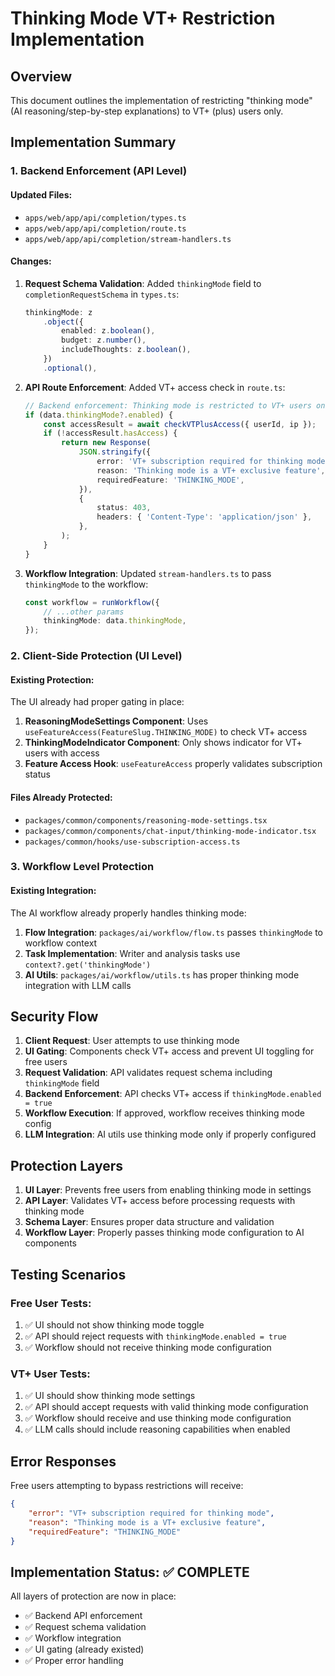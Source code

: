 # Thinking Mode VT+ Restriction Implementation

## Overview

This document outlines the implementation of restricting "thinking mode" (AI reasoning/step-by-step explanations) to VT+ (plus) users only.

## Implementation Summary

### 1. Backend Enforcement (API Level)

#### Updated Files:

- `apps/web/app/api/completion/types.ts`
- `apps/web/app/api/completion/route.ts`
- `apps/web/app/api/completion/stream-handlers.ts`

#### Changes:

1. **Request Schema Validation**: Added `thinkingMode` field to `completionRequestSchema` in `types.ts`:

   ```typescript
   thinkingMode: z
       .object({
           enabled: z.boolean(),
           budget: z.number(),
           includeThoughts: z.boolean(),
       })
       .optional(),
   ```

2. **API Route Enforcement**: Added VT+ access check in `route.ts`:

   ```typescript
   // Backend enforcement: Thinking mode is restricted to VT+ users only
   if (data.thinkingMode?.enabled) {
       const accessResult = await checkVTPlusAccess({ userId, ip });
       if (!accessResult.hasAccess) {
           return new Response(
               JSON.stringify({
                   error: 'VT+ subscription required for thinking mode',
                   reason: 'Thinking mode is a VT+ exclusive feature',
                   requiredFeature: 'THINKING_MODE',
               }),
               {
                   status: 403,
                   headers: { 'Content-Type': 'application/json' },
               },
           );
       }
   }
   ```

3. **Workflow Integration**: Updated `stream-handlers.ts` to pass `thinkingMode` to the workflow:
   ```typescript
   const workflow = runWorkflow({
       // ...other params
       thinkingMode: data.thinkingMode,
   });
   ```

### 2. Client-Side Protection (UI Level)

#### Existing Protection:

The UI already had proper gating in place:

1. **ReasoningModeSettings Component**: Uses `useFeatureAccess(FeatureSlug.THINKING_MODE)` to check VT+ access
2. **ThinkingModeIndicator Component**: Only shows indicator for VT+ users with access
3. **Feature Access Hook**: `useFeatureAccess` properly validates subscription status

#### Files Already Protected:

- `packages/common/components/reasoning-mode-settings.tsx`
- `packages/common/components/chat-input/thinking-mode-indicator.tsx`
- `packages/common/hooks/use-subscription-access.ts`

### 3. Workflow Level Protection

#### Existing Integration:

The AI workflow already properly handles thinking mode:

1. **Flow Integration**: `packages/ai/workflow/flow.ts` passes `thinkingMode` to workflow context
2. **Task Implementation**: Writer and analysis tasks use `context?.get('thinkingMode')`
3. **AI Utils**: `packages/ai/workflow/utils.ts` has proper thinking mode integration with LLM calls

## Security Flow

1. **Client Request**: User attempts to use thinking mode
2. **UI Gating**: Components check VT+ access and prevent UI toggling for free users
3. **Request Validation**: API validates request schema including `thinkingMode` field
4. **Backend Enforcement**: API checks VT+ access if `thinkingMode.enabled = true`
5. **Workflow Execution**: If approved, workflow receives thinking mode config
6. **LLM Integration**: AI utils use thinking mode only if properly configured

## Protection Layers

1. **UI Layer**: Prevents free users from enabling thinking mode in settings
2. **API Layer**: Validates VT+ access before processing requests with thinking mode
3. **Schema Layer**: Ensures proper data structure and validation
4. **Workflow Layer**: Properly passes thinking mode configuration to AI components

## Testing Scenarios

### Free User Tests:

1. ✅ UI should not show thinking mode toggle
2. ✅ API should reject requests with `thinkingMode.enabled = true`
3. ✅ Workflow should not receive thinking mode configuration

### VT+ User Tests:

1. ✅ UI should show thinking mode settings
2. ✅ API should accept requests with valid thinking mode configuration
3. ✅ Workflow should receive and use thinking mode configuration
4. ✅ LLM calls should include reasoning capabilities when enabled

## Error Responses

Free users attempting to bypass restrictions will receive:

```json
{
    "error": "VT+ subscription required for thinking mode",
    "reason": "Thinking mode is a VT+ exclusive feature",
    "requiredFeature": "THINKING_MODE"
}
```

## Implementation Status: ✅ COMPLETE

All layers of protection are now in place:

- ✅ Backend API enforcement
- ✅ Request schema validation
- ✅ Workflow integration
- ✅ UI gating (already existed)
- ✅ Proper error handling
